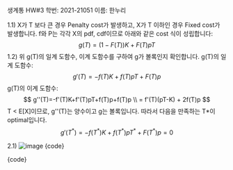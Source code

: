 생계통 HW#3
학번: 2021-21051
이름: 한누리

1.1)
X가 T 보다 큰 경우 Penalty cost가 발생하고, X가 T 이하인 경우 Fixed cost가 발생합니다.  f와 P는 각각 X의 pdf, cdf이므로 아래와 같은 cost 식이 성립합니다:
$$
g(T)=(1-F(T))K + F(T)pT
$$
1.2)
위 g(T)의 일계 도함수, 이계 도함수를 구하여 g가 볼록인지 확인합니다.
g(T)의 일계 도함수:
$$
g'(T)=-f(T)K+f(T)pT+F(T)p 
$$
g(T)의 이계 도함수:
$$
g''(T)=-f'(T)K+f'(T)pT+f(T)p+f(T)p \\
= f'(T)(pT-K) + 2f(T)p
$$
T < E[X]이므로, g''(T)는 양수이고 g는 볼록입니다. 따라서 다음을 만족하는 T*이 optimal입니다.
$$
g'(T^*)=-f(T^*)K+f(T^*)pT^*+F(T^*)p=0
$$

2.1)
![image](https://user-images.githubusercontent.com/11609881/117333081-86eddc80-aed3-11eb-9b9a-944cc60b4321.png)
{code}

{code}

<!--stackedit_data:
eyJoaXN0b3J5IjpbLTExMjgxNjI3MzgsNzcxODQwNDk0LDExMT
c2ODM3ODcsLTIyMzUyOTc0OSwtMTMwNTk3OTU1NSw0MDM0NTUw
OTMsMTg4Mjk5NjgwNF19
-->